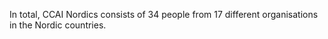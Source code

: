 In total, CCAI Nordics consists of 34 people from 17 different organisations in the Nordic countries.
